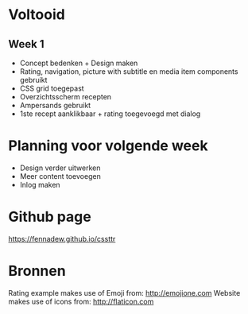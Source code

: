 # Voltooid
## Week 1
- Concept bedenken + Design maken
- Rating, navigation, picture with subtitle en media item components gebruikt
- CSS grid toegepast
- Overzichtsscherm recepten
- Ampersands gebruikt
- 1ste recept aanklikbaar + rating toegevoegd met dialog

# Planning voor volgende week
- Design verder uitwerken
- Meer content toevoegen
- Inlog maken


# Github page
https://fennadew.github.io/cssttr

# Bronnen
Rating example makes use of Emoji from: http://emojione.com
Website makes use of icons from: http://flaticon.com
